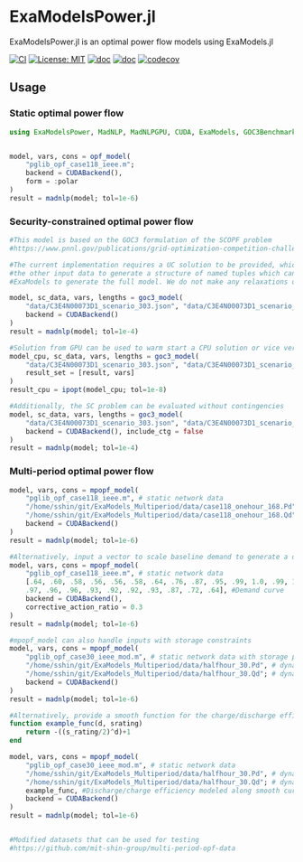 # ExaModelsPower.jl
ExaModelsPower.jl is an optimal power flow models using ExaModels.jl

[![CI](https://github.com/MadNLP/ExaModelsPower.jl/actions/workflows/ci.yml/badge.svg)](https://github.com/MadNLP/ExaModelsPower.jl/actions/workflows/ci.yml)
[![License: MIT](https://img.shields.io/badge/License-MIT-yellow.svg)](LICENSE)
[![doc](https://img.shields.io/badge/docs-stable-blue.svg)](https://madsuite.org/ExaModelsPower.jl/stable/) 
[![doc](https://img.shields.io/badge/docs-dev-blue.svg)](https://madsuite.org/ExaModelsPower.jl/dev/) 
[![codecov](https://codecov.io/gh/MadNLP/ExaModelsPower.jl/graph/badge.svg?token=ybOObxcXhB)](https://codecov.io/gh/MadNLP/ExaModelsPower.jl)

## Usage
### Static optimal power flow
```julia
using ExaModelsPower, MadNLP, MadNLPGPU, CUDA, ExaModels, GOC3Benchmark, JSON


model, vars, cons = opf_model(
    "pglib_opf_case118_ieee.m";
    backend = CUDABackend(),
    form = :polar
)
result = madnlp(model; tol=1e-6)
```

### Security-constrained optimal power flow
```julia
#This model is based on the GOC3 formulation of the SCOPF problem
#https://www.pnnl.gov/publications/grid-optimization-competition-challenge-3-problem-formulation

#The current implementation requires a UC solution to be provided, which is then parsed with
#the other input data to generate a structure of named tuples which can then interface with 
#ExaModels to generate the full model. We do not make any relaxations or decompositions for this problem

model, sc_data, vars, lengths = goc3_model(
    "data/C3E4N00073D1_scenario_303.json", "data/C3E4N00073D1_scenario_303_solution.json"; 
    backend = CUDABackend()
)
result = madnlp(model; tol=1e-4)

#Solution from GPU can be used to warm start a CPU solution or vice versa
model_cpu, sc_data, vars, lengths = goc3_model(
    "data/C3E4N00073D1_scenario_303.json", "data/C3E4N00073D1_scenario_303_solution.json"; 
    result_set = [result, vars]
)
result_cpu = ipopt(model_cpu; tol=1e-8)

#Additionally, the SC problem can be evaluated without contingencies
model, sc_data, vars, lengths = goc3_model(
    "data/C3E4N00073D1_scenario_303.json", "data/C3E4N00073D1_scenario_303_solution.json"; 
    backend = CUDABackend(), include_ctg = false
)
result = madnlp(model; tol=1e-4)
```

### Multi-period optimal power flow
```julia
model, vars, cons = mpopf_model(
    "pglib_opf_case118_ieee.m", # static network data
    "/home/sshin/git/ExaModels_Multiperiod/data/case118_onehour_168.Pd", # dynamic load data
    "/home/sshin/git/ExaModels_Multiperiod/data/case118_onehour_168.Qd"; # dynamic load data
    backend = CUDABackend()
)
result = madnlp(model; tol=1e-6)

#Alternatively, input a vector to scale baseline demand to generate a demand curve
model, vars, cons = mpopf_model(
    "pglib_opf_case118_ieee.m", # static network data
    [.64, .60, .58, .56, .56, .58, .64, .76, .87, .95, .99, 1.0, .99, 1.0, 1.0,
    .97, .96, .96, .93, .92, .92, .93, .87, .72, .64], #Demand curve
    backend = CUDABackend(),
    corrective_action_ratio = 0.3
)
result = madnlp(model; tol=1e-6)

#mpopf_model can also handle inputs with storage constraints
model, vars, cons = mpopf_model(
    "pglib_opf_case30_ieee_mod.m", # static network data with storage parameters
    "/home/sshin/git/ExaModels_Multiperiod/data/halfhour_30.Pd", # dynamic load data
    "/home/sshin/git/ExaModels_Multiperiod/data/halfhour_30.Qd"; # dynamic load data
    backend = CUDABackend()
)
result = madnlp(model; tol=1e-6)

#Alternatively, provide a smooth function for the charge/discharge efficiency to remove complementarity constraint
function example_func(d, srating)
    return -((s_rating/2)^d)+1
end

model, vars, cons = mpopf_model(
    "pglib_opf_case30_ieee_mod.m", # static network data
    "/home/sshin/git/ExaModels_Multiperiod/data/halfhour_30.Pd", # dynamic load data
    "/home/sshin/git/ExaModels_Multiperiod/data/halfhour_30.Qd"; # dynamic load data
    example_func, #Discharge/charge efficiency modeled along smooth curve
    backend = CUDABackend()
)
result = madnlp(model; tol=1e-6)


#Modified datasets that can be used for testing
#https://github.com/mit-shin-group/multi-period-opf-data
```




